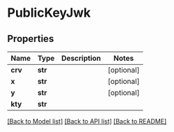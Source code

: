 # PublicKeyJwk

## Properties
Name | Type | Description | Notes
------------ | ------------- | ------------- | -------------
**crv** | **str** |  | [optional] 
**x** | **str** |  | [optional] 
**y** | **str** |  | [optional] 
**kty** | **str** |  | 

[[Back to Model list]](../README.md#documentation-for-models) [[Back to API list]](../README.md#documentation-for-api-endpoints) [[Back to README]](../README.md)

